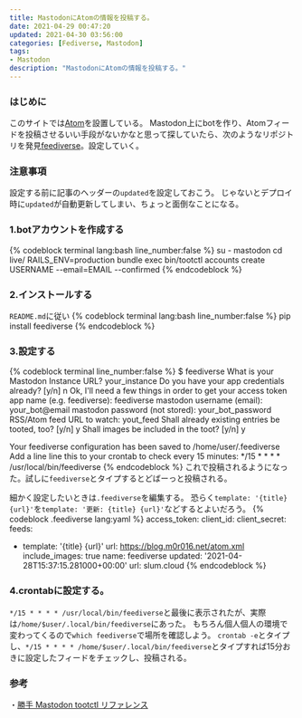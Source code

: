 ```yaml
---
title: MastodonにAtomの情報を投稿する。
date: 2021-04-29 00:47:20
updated: 2021-04-30 03:56:00
categories: [Fediverse, Mastodon]
tags:
- Mastodon
description: "MastodonにAtomの情報を投稿する。"
---
```

### はじめに
このサイトでは[Atom](https://blog.m0r016.net/atom.xml)を設置している。
Mastodon上にbotを作り、Atomフィードを投稿させるいい手段がないかなと思って探していたら、次のようなリポジトリを発見[feediverse](https://github.com/edsu/feediverse)。設定していく。

<!-- toc -->
<!-- more -->

### 注意事項
設定する前に記事のヘッダーの`updated`を設定しておこう。
じゃないとデプロイ時に`updated`が自動更新してしまい、ちょっと面倒なことになる。

### 1.botアカウントを作成する
{% codeblock terminal lang:bash line_number:false %}
su - mastodon 
cd live/
RAILS_ENV=production bundle exec bin/tootctl accounts create USERNAME --email=EMAIL --confirmed
{% endcodeblock %}

### 2.インストールする
`README.md`に従い
{% codeblock terminal lang:bash line_number:false %}
pip install feediverse
{% endcodeblock %}

### 3.設定する
{% codeblock terminal line_number:false %}
$ feediverse
What is your Mastodon Instance URL? your_instance
Do you have your app credentials already? [y/n] n
Ok, I'll need a few things in order to get your access token
app name (e.g. feediverse): feediverse
mastodon username (email): your_bot@email
mastodon password (not stored): your_bot_password
RSS/Atom feed URL to watch: yout_feed
Shall already existing entries be tooted, too? [y/n] y
Shall images be included in the toot? [y/n] y

Your feediverse configuration has been saved to /home/user/.feediverse
Add a line line this to your crontab to check every 15 minutes:
*/15 * * * * /usr/local/bin/feediverse
{% endcodeblock %}
これで投稿されるようになった。試しに`feediverse`とタイプするとどばーっと投稿される。

細かく設定したいときは`.feediverse`を編集する。
恐らく`template: '{title} {url}'`を`template: '更新: {title} {url}'`などするとよいだろう。
{% codeblock .feediverse lang:yaml %}
access_token: 
client_id: 
client_secret: 
feeds:
- template: '{title} {url}'
  url: https://blog.m0r016.net/atom.xml
include_images: true
name: feediverse
updated: '2021-04-28T15:37:15.281000+00:00'
url: slum.cloud
{% endcodeblock %}

### 4.crontabに設定する。
`*/15 * * * * /usr/local/bin/feediverse`と最後に表示されたが、実際は`/home/$user/.local/bin/feediverse`にあった。
もちろん個人個人の環境で変わってくるので`which feediverse`で場所を確認しよう。
`crontab -e`とタイプし、`*/15 * * * * /home/$user/.local/bin/feediverse`とタイプすれば15分おきに設定したフィードをチェックし、投稿される。

### 参考
・[勝手 Mastodon tootctl リファレンス](https://qiita.com/neustrashimy/items/870769d7db4d95cde238)
